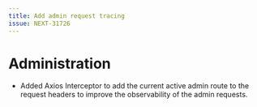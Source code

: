 ```yaml
---
title: Add admin request tracing
issue: NEXT-31726
---
```


# Administration

* Added Axios Interceptor to add the current active admin route to the request headers to improve the observability of the admin requests.
